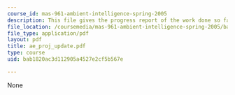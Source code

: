 ```yaml
---
course_id: mas-961-ambient-intelligence-spring-2005
description: This file gives the progress report of the work done so far on the project.
file_location: /coursemedia/mas-961-ambient-intelligence-spring-2005/bab1820ac3d112905a4527e2cf5b567e_ae_proj_update.pdf
file_type: application/pdf
layout: pdf
title: ae_proj_update.pdf
type: course
uid: bab1820ac3d112905a4527e2cf5b567e

---
```

None